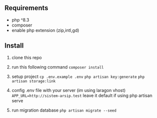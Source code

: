 ## Requirements

-   php ^8.3
-   composer
-   enable php extension (zip,intl,gd)

## Install

1. clone this repo

2. run this following command
   `composer install`

3. setup project
   `cp .env.example .env`
   `php artisan key:generate`
   `php artisan storage:link`

4. config .env file with your server (im using laragon vhost)
   `APP_URL=http://sistem-arsip.test`
   leave it default if using php artisan serve

5. run migration database
   `php artisan migrate --seed`
